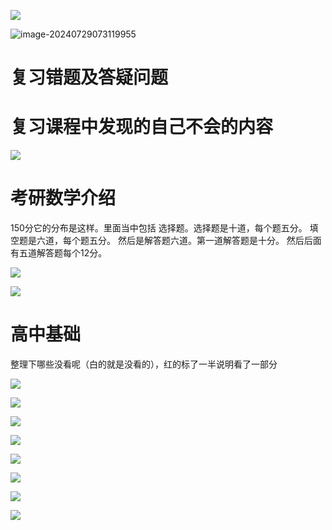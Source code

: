 



![](/Users/yuebinghui/Documents/program/github/note/images/image-20240728080435247.png)

![image-20240729073119955](/Users/yuebinghui/Documents/program/github/note/images/image-20240729073119955.png)

# 复习错题及答疑问题

# 复习课程中发现的自己不会的内容



![](/Users/yuebinghui/Documents/program/github/note/images/image-20240726120028296.png)





# 考研数学介绍

150分它的分布是这样。里面当中包括
选择题。选择题是十道，每个题五分。
填空题是六道，每个题五分。
然后是解答题六道。第一道解答题是十分。
然后后面有五道解答题每个12分。

![](/Users/yuebinghui/Documents/program/github/note/images/image-20240726113611128.png)

![](/Users/yuebinghui/Documents/program/github/note/images/image-20240726114044093.png)



# 高中基础

整理下哪些没看呢（白的就是没看的），红的标了一半说明看了一部分

![](/Users/yuebinghui/Documents/program/github/note/images/image-20240716125954089.png)





![](/Users/yuebinghui/Documents/program/github/note/images/image-20240716130222892.png)

![](/Users/yuebinghui/Documents/program/github/note/images/image-20240716130117244.png)

![](/Users/yuebinghui/Documents/program/github/note/images/image-20240716130321388.png)

![](/Users/yuebinghui/Documents/program/github/note/images/image-20240716130624268.png)



![](/Users/yuebinghui/Documents/program/github/note/images/image-20240716130644499.png)

![](/Users/yuebinghui/Documents/program/github/note/images/image-20240726120129370.png)

![](/Users/yuebinghui/Documents/program/github/note/images/image-20240726120635924.png)

